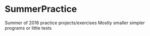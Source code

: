 # SummerPractice
Summer of 2016 practice projects/exercises 
Mostly smaller simpler programs or little tests
